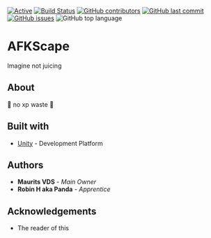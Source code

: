 [![Active](http://img.shields.io/badge/Status-Active-green.svg)](https://github.com/Maurits825/AFKScape) 
[![Build Status](https://travis-ci.com/Maurits825/AFKScape.svg?token=acwEp1UszjMQRSRycTzp&branch=master)](https://travis-ci.com/Maurits825/AFKScape)
[![GitHub contributors](https://img.shields.io/github/contributors/Maurits825/AFKScape)](https://github.com/Maurits825/AFKScape/graphs/contributors) 
[![GitHub last commit](https://img.shields.io/github/last-commit/Maurits825/AFKSCape)](https://github.com/Maurits825/AFKScape/commits/master) 
[![GitHub issues](https://img.shields.io/github/issues-raw/Maurits825/AFKSCape)](https://github.com/Maurits825/AFKScape/issues)
![GitHub top language](https://img.shields.io/github/languages/top/maurits825/afkscape)

# AFKScape
Imagine not juicing

## About
:rocket: no xp waste :rocket:

## Built with
* [Unity](https://unity.com/) - Development Platform

## Authors
* **Maurits VDS** - *Main Owner*
* **Robin H aka Panda** - *Apprentice*

## Acknowledgements
* The reader of this
